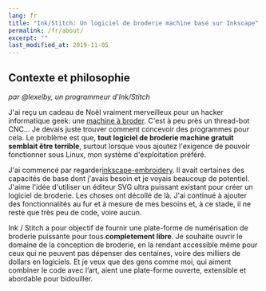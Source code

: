 ```yaml
---
lang: fr
title: "Ink/Stitch: Un logiciel de broderie machine basé sur Inkscape"
permalink: /fr/about/
excerpt: ""
last_modified_at: 2019-11-05
---
```

## Contexte et philosophie

_par @lexelby, un programmeur d'Ink/Stitch_

J'ai reçu un cadeau de Noël vraiment merveilleux pour un hacker informatique geek: une [machine à broder](http://www.brother-usa.com/homesewing/ModelDetail.aspx?ProductID=SE400).  C'est à peu près un thread-bot CNC... Je devais juste trouver comment concevoir des programmes pour cela.  Le problème est que, **tout logiciel de broderie machine gratuit semblait être terrible**, surtout lorsque vous ajoutez l'exigence de pouvoir fonctionner sous Linux, mon système d'exploitation préféré.

J'ai commencé par regarder[inkscape-embroidery](http://www.jonh.net/~jonh/inkscape-embroidery/).  Il avait certaines des capacités de base dont j'avais besoin et je voyais beaucoup de potentiel. J'aime l'idée d'utiliser un éditeur SVG ultra puissant existant pour créer un logiciel de broderie.
Les choses ont décollé de là. J'ai continué à ajouter des fonctionnalités au fur et à mesure de mes besoins et, à ce stade, il ne reste que très peu de code, voire aucun.

Ink / Stitch a pour objectif de fournir une plate-forme de numérisation de broderie puissante pour tous.**completement libre**.  Je souhaite ouvrir le domaine de la conception de broderie, en la rendant accessible même pour ceux qui ne peuvent pas dépenser des centaines, voire des milliers de dollars en logiciels. Et je veux que des gens comme moi, qui aiment combiner le code avec l’art, aient une plate-forme ouverte, extensible et abordable pour bidouiller.

